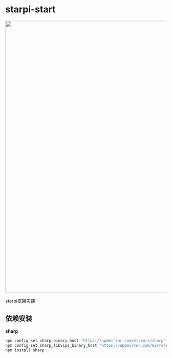 # starpi-start
<p align="center">
  <a href="https://docs.strapi.io/dev-docs/quick-start" target="_blank">
    <img width="850" src="https://handbook.strapi.io/_next/image?url=https%3A%2F%2Fassets.super.so%2Fe7c0f16c-8bd3-4c76-8075-4c86f986e1b2%2Fimages%2Fc06229e1-72af-4ecf-825d-4e582c497ba7%2Flogobig.png&w=1920&q=80"/>
  </a>
</p>

starpi框架实践

## 依赖安装
**sharp**
```bash
npm config set sharp_binary_host "https://npmmirror.com/mirrors/sharp"
npm config set sharp_libvips_binary_host "https://npmmirror.com/mirrors/sharp-libvips"
npm install sharp
```
